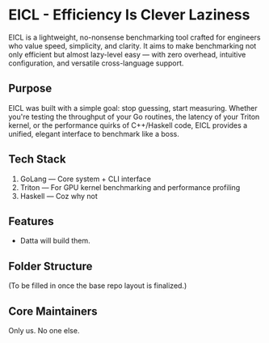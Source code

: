 # EICL - Efficiency Is Clever Laziness
EICL is a lightweight, no-nonsense benchmarking tool crafted for engineers who value speed, simplicity, and clarity. It aims to make benchmarking not only efficient but almost lazy-level easy — with zero overhead, intuitive configuration, and versatile cross-language support. 

## Purpose
EICL was built with a simple goal: stop guessing, start measuring. Whether you're testing the throughput of your Go routines, the latency of your Triton kernel, or the performance quirks of C++/Haskell code, EICL provides a unified, elegant interface to benchmark like a boss.

## Tech Stack
1. GoLang — Core system + CLI interface
2. Triton — For GPU kernel benchmarking and performance profiling
3. Haskell — Coz why not

## Features
- Datta will build them. 

## Folder Structure
(To be filled in once the base repo layout is finalized.)

## Core Maintainers
Only us. No one else. 

